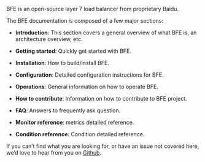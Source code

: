 BFE is an open-source layer 7 load balancer from proprietary Baidu.

The BFE documentation is composed of a few major sections:

* **Introduction**: This section covers a general overview of what BFE is, an architecture overview, etc.

* **Getting started**: Quickly get started with BFE.

* **Installation**: How to build/install BFE.

* **Configuration**: Detailed configuration instructions for BFE.

* **Operations**: General information on how to operate BFE.

* **How to contribute**: Information on how to contribute to BFE project.

* **FAQ**: Answers to frequently ask question. 

* **Monitor reference**: metrics detailed reference.

* **Condition reference**: Condition detailed reference.

If you can’t find what you are looking for, or have an issue not covered here, we’d love to hear from you on [Github](https://github.com/bfenetworks/bfe/issues).

